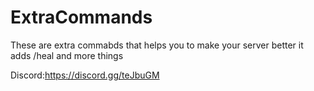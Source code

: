 # ExtraCommands
These are extra commabds that helps you to make your server better it adds /heal and more things

Discord:https://discord.gg/teJbuGM
